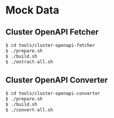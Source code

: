# Mock Data


## Cluster OpenAPI Fetcher

```sh
$ cd tools/cluster-openapi-fetcher
$ ./prepare.sh
$ ./build.sh
$ ./extract-all.sh
```


## Cluster OpenAPI Converter

```sh
$ cd tools/cluster-openapi-converter
$ ./prepare.sh
$ ./build.sh
$ ./convert-all.sh
```